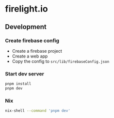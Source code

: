 # firelight.io

## Development

### Create firebase config

- Create a firebase project
- Create a web app
- Copy the config to `src/lib/firebaseConfig.json`

### Start dev server

```bash
pnpm install
pnpm dev
```

### Nix

```bash
nix-shell --command 'pnpm dev'
```
